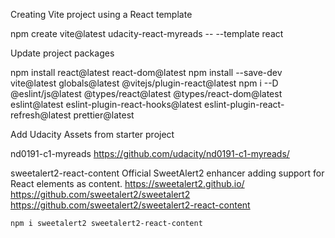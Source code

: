 Creating Vite project using a React template

npm create vite@latest udacity-react-myreads -- --template react


Update project packages

npm install react@latest react-dom@latest
npm install --save-dev vite@latest globals@latest @vitejs/plugin-react@latest
npm i --D @eslint/js@latest @types/react@latest @types/react-dom@latest eslint@latest eslint-plugin-react-hooks@latest eslint-plugin-react-refresh@latest prettier@latest


Add Udacity Assets from starter project


nd0191-c1-myreads
https://github.com/udacity/nd0191-c1-myreads/


sweetalert2-react-content
Official SweetAlert2 enhancer adding support for React elements as content.
https://sweetalert2.github.io/
https://github.com/sweetalert2/sweetalert2
https://github.com/sweetalert2/sweetalert2-react-content

```bash
npm i sweetalert2 sweetalert2-react-content
```
